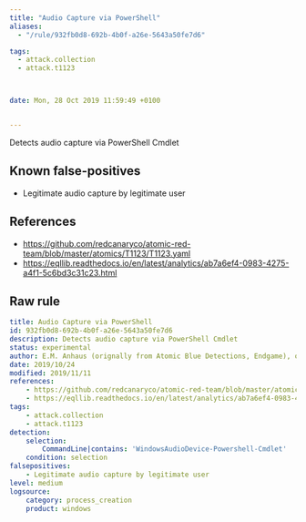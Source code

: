 ```yaml
---
title: "Audio Capture via PowerShell"
aliases:
  - "/rule/932fb0d8-692b-4b0f-a26e-5643a50fe7d6"

tags:
  - attack.collection
  - attack.t1123



date: Mon, 28 Oct 2019 11:59:49 +0100


---
```


Detects audio capture via PowerShell Cmdlet

<!--more-->


## Known false-positives

* Legitimate audio capture by legitimate user



## References

* https://github.com/redcanaryco/atomic-red-team/blob/master/atomics/T1123/T1123.yaml
* https://eqllib.readthedocs.io/en/latest/analytics/ab7a6ef4-0983-4275-a4f1-5c6bd3c31c23.html


## Raw rule
```yaml
title: Audio Capture via PowerShell
id: 932fb0d8-692b-4b0f-a26e-5643a50fe7d6
description: Detects audio capture via PowerShell Cmdlet
status: experimental
author: E.M. Anhaus (orignally from Atomic Blue Detections, Endgame), oscd.community
date: 2019/10/24
modified: 2019/11/11
references:
    - https://github.com/redcanaryco/atomic-red-team/blob/master/atomics/T1123/T1123.yaml
    - https://eqllib.readthedocs.io/en/latest/analytics/ab7a6ef4-0983-4275-a4f1-5c6bd3c31c23.html
tags:
    - attack.collection
    - attack.t1123
detection:
    selection:
        CommandLine|contains: 'WindowsAudioDevice-Powershell-Cmdlet'
    condition: selection
falsepositives:
    - Legitimate audio capture by legitimate user
level: medium
logsource:
    category: process_creation
    product: windows

```
